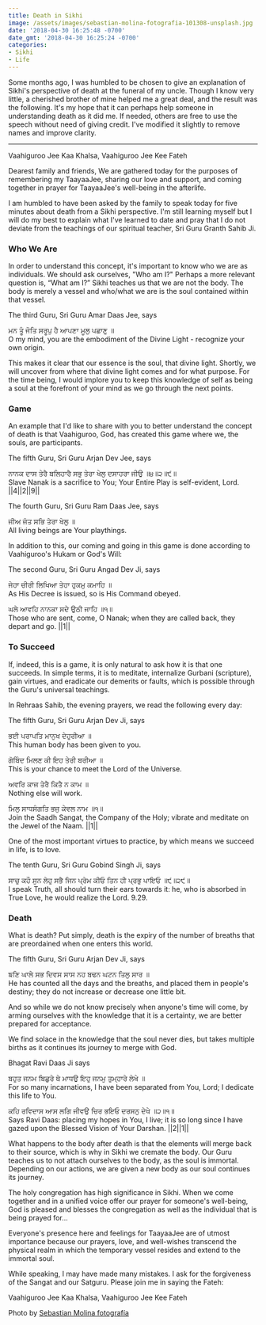 ```yaml
---
title: Death in Sikhi
image: /assets/images/sebastian-molina-fotografia-101308-unsplash.jpg
date: '2018-04-30 16:25:48 -0700'
date_gmt: '2018-04-30 16:25:24 -0700'
categories:
- Sikhi
- Life
---
```

Some months ago, I was humbled to be chosen to give an explanation of Sikhi's perspective of death at the funeral of my uncle. Though I know very little, a cherished brother of mine helped me a great deal, and the result was the following. It's my hope that it can perhaps help someone in understanding death as it did me. If needed, others are free to use the speech without need of giving credit. I've modified it slightly to remove names and improve clarity.

---

Vaahiguroo Jee Kaa Khalsa, Vaahiguroo Jee Kee Fateh

Dearest family and friends,
We are gathered today for the purposes of remembering my TaayaaJee, sharing our love and support, and coming together in prayer for TaayaaJee's well-being in the afterlife.

I am humbled to have been asked by the family to speak today for five minutes about death from a Sikhi perspective. I'm still learning myself but I will do my best to explain what I've learned to date and pray that I do not deviate from the teachings of our spiritual teacher, Sri Guru Granth Sahib Ji.

### Who We Are
In order to understand this concept, it's important to know who we are as individuals. We should ask ourselves, "Who am I?" Perhaps a more relevant question is, “What am I?” Sikhi teaches us that we are not the body. The body is merely a vessel and who/what we are is the soul contained within that vessel.

The third Guru, Sri Guru Amar Daas Jee, says

ਮਨ ਤੂੰ ਜੋਤਿ ਸਰੂਪੁ ਹੈ ਆਪਣਾ ਮੂਲੁ ਪਛਾਣੁ ॥  
O my mind, you are the embodiment of the Divine Light - recognize your own origin.

This makes it clear that our essence is the soul, that divine light. Shortly, we will uncover from where that divine light comes and for what purpose. For the time being, I would implore you to keep this knowledge of self as being a soul at the forefront of your mind as we go through the next points.

### Game
An example that I'd like to share with you to better understand the concept of death is that Vaahiguroo, God, has created this game where we, the souls, are participants.

The fifth Guru, Sri Guru Arjan Dev Jee, says

ਨਾਨਕ ਦਾਸ ਤੇਰੈ ਬਲਿਹਾਰੈ ਸਭੁ ਤੇਰਾ ਖੇਲੁ ਦਸਾਹਰਾ ਜੀਉ ॥੪॥੨॥੯॥  
Slave Nanak is a sacrifice to You; Your Entire Play is self-evident, Lord. ||4||2||9||

The fourth Guru, Sri Guru Ram Daas Jee, says

ਜੀਅ ਜੰਤ ਸਭਿ ਤੇਰਾ ਖੇਲੁ ॥  
All living beings are Your playthings.

In addition to this, our coming and going in this game is done according to Vaahiguroo's Hukam or God's Will:

The second Guru, Sri Guru Angad Dev Ji, says

ਜੇਹਾ ਚੀਰੀ ਲਿਖਿਆ ਤੇਹਾ ਹੁਕਮੁ ਕਮਾਹਿ ॥  
As His Decree is issued, so is His Command obeyed.

ਘਲੇ ਆਵਹਿ ਨਾਨਕਾ ਸਦੇ ਉਠੀ ਜਾਹਿ ॥੧॥  
Those who are sent, come, O Nanak; when they are called back, they depart and go. ||1||

### To Succeed
If, indeed, this is a game, it is only natural to ask how it is that one succeeds. In simple terms, it is to meditate, internalize Gurbani (scripture), gain virtues, and eradicate our demerits or faults, which is possible through the Guru's universal teachings.

In Rehraas Sahib, the evening prayers, we read the following every day:

The fifth Guru, Sri Guru Arjan Dev Ji, says

ਭਈ ਪਰਾਪਤਿ ਮਾਨੁਖ ਦੇਹੁਰੀਆ ॥  
This human body has been given to you.

ਗੋਬਿੰਦ ਮਿਲਣ ਕੀ ਇਹ ਤੇਰੀ ਬਰੀਆ ॥  
This is your chance to meet the Lord of the Universe.

ਅਵਰਿ ਕਾਜ ਤੇਰੈ ਕਿਤੈ ਨ ਕਾਮ ॥  
Nothing else will work.

ਮਿਲੁ ਸਾਧਸੰਗਤਿ ਭਜੁ ਕੇਵਲ ਨਾਮ ॥੧॥  
Join the Saadh Sangat, the Company of the Holy; vibrate and meditate on the Jewel of the Naam. ||1||

One of the most important virtues to practice, by which means we succeed in life, is to love. 

The tenth Guru, Sri Guru Gobind Singh Ji, says

ਸਾਚੁ ਕਹੌ ਸੁਨ ਲੇਹੁ ਸਭੈ ਜਿਨ ਪ੍ਰੇਮ ਕੀਓ ਤਿਨ ਹੀ ਪ੍ਰਭੁ ਪਾਇਓ ॥੯॥੨੯॥  
I speak Truth, all should turn their ears towards it: he, who is absorbed in True Love, he would realize the Lord. 9.29.



### Death
What is death? Put simply, death is the expiry of the number of breaths that are preordained when one enters this world.

The fifth Guru, Sri Guru Arjan Dev Ji, says

ਙਣਿ ਘਾਲੇ ਸਭ ਦਿਵਸ ਸਾਸ ਨਹ ਬਢਨ ਘਟਨ ਤਿਲੁ ਸਾਰ ॥  
He has counted all the days and the breaths, and placed them in people's destiny; they do not increase or decrease one little bit.

And so while we do not know precisely when anyone's time will come, by arming ourselves with the knowledge that it is a certainty, we are better prepared for acceptance.

We find solace in the knowledge that the soul never dies, but takes multiple births as it continues its journey to merge with God.

Bhagat Ravi Daas Ji says

ਬਹੁਤ ਜਨਮ ਬਿਛੁਰੇ ਥੇ ਮਾਧਉ ਇਹੁ ਜਨਮੁ ਤੁਮ੍ਹਾਰੇ ਲੇਖੇ ॥  
For so many incarnations, I have been separated from You, Lord; I dedicate this life to You.

ਕਹਿ ਰਵਿਦਾਸ ਆਸ ਲਗਿ ਜੀਵਉ ਚਿਰ ਭਇਓ ਦਰਸਨੁ ਦੇਖੇ ॥੨॥੧॥  
Says Ravi Daas: placing my hopes in You, I live; it is so long since I have gazed upon the Blessed Vision of Your Darshan. ||2||1||

What happens to the body after death is that the elements will merge back to their source, which is why in Sikhi we cremate the body. Our Guru teaches us to not attach ourselves to the body, as the soul is immortal. Depending on our actions, we are given a new body as our soul continues its journey.

The holy congregation has high significance in Sikhi. When we come together and in a unified voice offer our prayer for someone's well-being, God is pleased and blesses the congregation as well as the individual that is being prayed for...

Everyone's presence here and feelings for TaayaaJee are of utmost importance because our prayers, love, and well-wishes transcend the physical realm in which the temporary vessel resides and extend to the immortal soul.

While speaking, I may have made many mistakes. I ask for the forgiveness of the Sangat and our Satguru. Please join me in saying the Fateh:

Vaahiguroo Jee Kaa Khalsa, Vaahiguroo Jee Kee Fateh 


Photo by <a href="https://unsplash.com/@sebamolinafotografia" target="_blank">Sebastian Molina fotografía</a>
